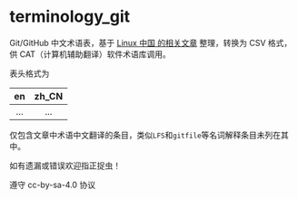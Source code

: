 # terminology_git

Git/GitHub 中文术语表，基于 [Linux 中国 的相关文章](https://linux.cn/article-12245-1.html) 整理，转换为 CSV 格式，供 CAT（计算机辅助翻译）软件术语库调用。

表头格式为

| en      |    zh_CN |
| :-----: | :---------:|
|...         |...  |


仅包含文章中术语中文翻译的条目，类似`LFS`和`gitfile`等名词解释条目未列在其中。

如有遗漏或错误欢迎指正捉虫！

遵守 cc-by-sa-4.0 协议
